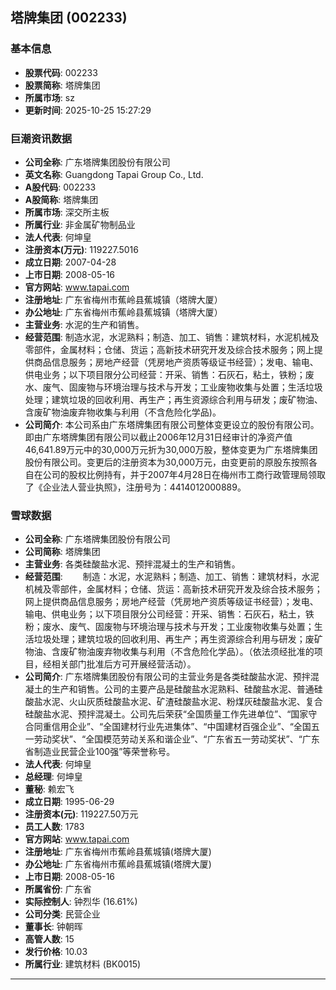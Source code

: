 ## 塔牌集团 (002233)

### 基本信息

- **股票代码**: 002233
- **股票简称**: 塔牌集团
- **所属市场**: sz
- **更新时间**: 2025-10-25 15:27:29

### 巨潮资讯数据

- **公司全称**: 广东塔牌集团股份有限公司
- **英文名称**: Guangdong Tapai Group Co., Ltd.
- **A股代码**: 002233
- **A股简称**: 塔牌集团
- **所属市场**: 深交所主板
- **所属行业**: 非金属矿物制品业
- **法人代表**: 何坤皇
- **注册资本(万元)**: 119227.5016
- **成立日期**: 2007-04-28
- **上市日期**: 2008-05-16
- **官方网站**: www.tapai.com
- **注册地址**: 广东省梅州市蕉岭县蕉城镇（塔牌大厦）
- **办公地址**: 广东省梅州市蕉岭县蕉城镇（塔牌大厦）
- **主营业务**: 水泥的生产和销售。
- **经营范围**: 制造水泥，水泥熟料；制造、加工、销售：建筑材料，水泥机械及零部件，金属材料；仓储、货运；高新技术研究开发及综合技术服务；网上提供商品信息服务；房地产经营（凭房地产资质等级证书经营）；发电、输电、供电业务；以下项目限分公司经营：开采、销售：石灰石，粘土，铁粉；废水、废气、固废物与环境治理与技术与开发；工业废物收集与处置；生活垃圾处理；建筑垃圾的回收利用、再生产；再生资源综合利用与研发；废矿物油、含废矿物油废弃物收集与利用（不含危险化学品)。
- **公司简介**: 本公司系由广东塔牌集团有限公司整体变更设立的股份有限公司。即由广东塔牌集团有限公司以截止2006年12月31日经审计的净资产值46,641.89万元中的30,000万元折为30,000万股，整体变更为广东塔牌集团股份有限公司。变更后的注册资本为30,000万元，由变更前的原股东按照各自在公司的股权比例持有，并于2007年4月28日在梅州市工商行政管理局领取了《企业法人营业执照》，注册号为：4414012000889。

### 雪球数据

- **公司全称**: 广东塔牌集团股份有限公司
- **公司简称**: 塔牌集团
- **主营业务**: 各类硅酸盐水泥、预拌混凝土的生产和销售。
- **经营范围**: 　　制造：水泥，水泥熟料；制造、加工、销售：建筑材料，水泥机械及零部件，金属材料；仓储、货运：高新技术研究开发及综合技术服务；网上提供商品信息服务；房地产经营（凭房地产资质等级证书经营）；发电、输电、供电业务；以下项目限分公司经营：开采、销售：石灰石，粘土，铁粉；废水、废气、固废物与环境治理与技术与开发；工业废物收集与处置；生活垃圾处理；建筑垃圾的回收利用、再生产；再生资源综合利用与研发；废矿物油、含废矿物油废弃物收集与利用（不含危险化学品）。（依法须经批准的项目，经相关部门批准后方可开展经营活动）。
- **公司简介**: 广东塔牌集团股份有限公司的主营业务是各类硅酸盐水泥、预拌混凝土的生产和销售。公司的主要产品是硅酸盐水泥熟料、硅酸盐水泥、普通硅酸盐水泥、火山灰质硅酸盐水泥、矿渣硅酸盐水泥、粉煤灰硅酸盐水泥、复合硅酸盐水泥、预拌混凝土。公司先后荣获“全国质量工作先进单位”、“国家守合同重信用企业”、“全国建材行业先进集体”、“中国建材百强企业”、“全国五一劳动奖状”、“全国模范劳动关系和谐企业”、“广东省五一劳动奖状”、“广东省制造业民营企业100强”等荣誉称号。
- **法人代表**: 何坤皇
- **总经理**: 何坤皇
- **董秘**: 赖宏飞
- **成立日期**: 1995-06-29
- **注册资本(元)**: 119227.50万元
- **员工人数**: 1783
- **官方网站**: www.tapai.com
- **注册地址**: 广东省梅州市蕉岭县蕉城镇(塔牌大厦)
- **办公地址**: 广东省梅州市蕉岭县蕉城镇(塔牌大厦)
- **上市日期**: 2008-05-16
- **所属省份**: 广东省
- **实际控制人**: 钟烈华 (16.61%)
- **公司分类**: 民营企业
- **董事长**: 钟朝晖
- **高管人数**: 15
- **发行价格**: 10.03
- **所属行业**: 建筑材料 (BK0015)

---